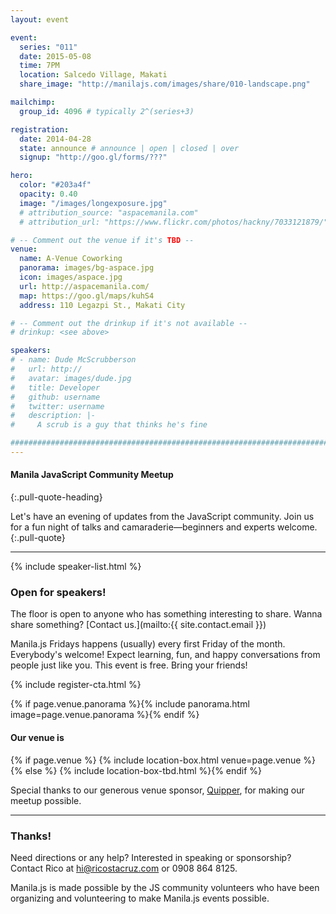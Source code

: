```yaml
---
layout: event

event:
  series: "011"
  date: 2015-05-08
  time: 7PM
  location: Salcedo Village, Makati
  share_image: "http://manilajs.com/images/share/010-landscape.png"

mailchimp:
  group_id: 4096 # typically 2^(series+3)

registration:
  date: 2014-04-28
  state: announce # announce | open | closed | over
  signup: "http://goo.gl/forms/???"

hero:
  color: "#203a4f"
  opacity: 0.40
  image: "/images/longexposure.jpg"
  # attribution_source: "aspacemanila.com"
  # attribution_url: "https://www.flickr.com/photos/hackny/7033121879/"

# -- Comment out the venue if it's TBD --
venue:
  name: A-Venue Coworking
  panorama: images/bg-aspace.jpg
  icon: images/aspace.jpg
  url: http://aspacemanila.com/
  map: https://goo.gl/maps/kuhS4
  address: 110 Legazpi St., Makati City

# -- Comment out the drinkup if it's not available --
# drinkup: <see above>

speakers:
# - name: Dude McScrubberson
#   url: http://
#   avatar: images/dude.jpg
#   title: Developer
#   github: username
#   twitter: username
#   description: |-
#     A scrub is a guy that thinks he's fine

##############################################################################
---
```


#### Manila JavaScript Community Meetup
{:.pull-quote-heading}

Let's have an evening of updates from the JavaScript community. Join us for a
fun night of talks and camaraderie—beginners and experts welcome.
{:.pull-quote}

* * * *

{% include speaker-list.html %}

### Open for speakers!
The floor is open to anyone who has something interesting to share.
Wanna share something? [Contact us.](mailto:{{ site.contact.email }})

Manila.js Fridays happens (usually) every first Friday of the month.
Everybody's welcome!  Expect learning, fun, and happy conversations from people
just like you.  This event is free. Bring your friends!

<!-- Call to action -->
{% include register-cta.html %}

<!-- Big venue image -->
{% if page.venue.panorama %}{% include panorama.html image=page.venue.panorama %}{% endif %}

#### Our venue is

{% if page.venue %}
{% include location-box.html venue=page.venue %}{% else %}
{% include location-box-tbd.html %}{% endif %}

Special thanks to our generous venue sponsor, [Quipper](http://quipper.com),
for making our meetup possible.

* * * *

### Thanks!

Need directions or any help? Interested in speaking or sponsorship? Contact
Rico at [hi@ricostacruz.com](mailto:hi@ricostacruz.com) or 0908 864 8125.

Manila.js is made possible by the JS community volunteers who have been
organizing and volunteering to make Manila.js events possible. 
